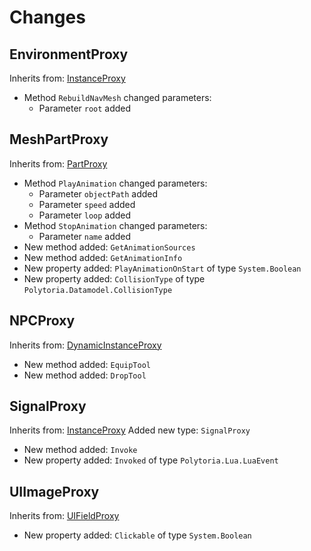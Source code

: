 # Changes
## EnvironmentProxy
Inherits from: [InstanceProxy](#InstanceProxy)
- Method `RebuildNavMesh` changed parameters: 
  - Parameter `root` added
## MeshPartProxy
Inherits from: [PartProxy](#PartProxy)
- Method `PlayAnimation` changed parameters: 
  - Parameter `objectPath` added
  - Parameter `speed` added
  - Parameter `loop` added
- Method `StopAnimation` changed parameters: 
  - Parameter `name` added
- New method added: `GetAnimationSources`
- New method added: `GetAnimationInfo`
- New property added: `PlayAnimationOnStart` of type ``System.Boolean``
- New property added: `CollisionType` of type ``Polytoria.Datamodel.CollisionType``
## NPCProxy
Inherits from: [DynamicInstanceProxy](#DynamicInstanceProxy)
- New method added: `EquipTool`
- New method added: `DropTool`
## SignalProxy
Inherits from: [InstanceProxy](#InstanceProxy)
Added new type: `SignalProxy`
- New method added: `Invoke`
- New property added: `Invoked` of type ``Polytoria.Lua.LuaEvent``
## UIImageProxy
Inherits from: [UIFieldProxy](#UIFieldProxy)
- New property added: `Clickable` of type ``System.Boolean``
